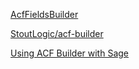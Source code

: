 [AcfFieldsBuilder](https://roots.io/guides/using-acf-builder-with-sage/)

[StoutLogic/acf-builder](https://github.com/StoutLogic/acf-builder/wiki)

[Using ACF Builder with Sage](https://discourse.roots.io/t/using-acf-builder-with-sage/13410)

